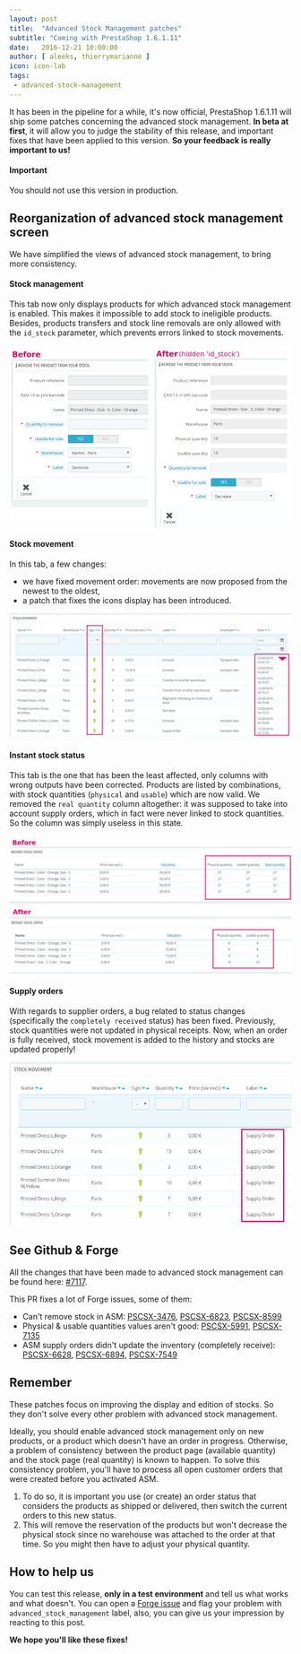 ```yaml
---
layout: post
title:  "Advanced Stock Management patches"
subtitle: "Coming with PrestaShop 1.6.1.11"
date:   2016-12-21 10:00:00
author: [ aleeks, thierrymarianne ]
icon: icon-lab
tags:
 - advanced-stock-management
---
```


It has been in the pipeline for a while, it's now official, PrestaShop 1.6.1.11 will ship some patches concerning the advanced stock management.
**In beta at first**, it will allow you to judge the stability of this release, and important fixes that have been applied to this version. **So your feedback is really important to us!**

<div class="alert alert-important" role="alert">
<h4><i class='icon-fire'></i> Important</h4>
You should not use this version in production.
</div>

## Reorganization of advanced stock management screen
We have simplified the views of advanced stock management, to bring more consistency.


#### Stock management
This tab now only displays products for which advanced stock management is enabled.
This makes it impossible to add stock to ineligible products. Besides, products transfers and stock line removals are only allowed with the `id_stock` parameter, which prevents errors linked to stock movements.

![Stock management](/assets/images/2016/12/asm-remove.png)


#### Stock movement
In this tab, a few changes:

- we have fixed movement order: movements are now proposed from the newest to the oldest,
- a patch that fixes the icons display has been introduced.

![Stock movement](/assets/images/2016/12/asm-stock-movement.png)


#### Instant stock status
This tab is the one that has been the least affected, only columns with wrong outputs have been corrected. Products are listed by combinations, with stock quantities (`physical` and `usable`) which are now valid.
We removed the `real quantity` column altogether: it was supposed to take into account supply orders, which in fact were never linked to stock quantities. So the column was simply useless in this state.

![Instant stock status](/assets/images/2016/12/asm-stock-instant.png)


#### Supply orders
With regards to supplier orders, a bug related to status changes (specifically the `completely received` status) has been fixed.
Previously, stock quantities were not updated in physical receipts.
Now, when an order is fully received, stock movement is added to the history and stocks are updated properly!

![Supply orders](/assets/images/2016/12/asm-supply-order.png)


## See Github & Forge
All the changes that have been made to advanced stock management can be found here: [#7117](https://github.com/PrestaShop/PrestaShop/pull/7117).

This PR fixes a lot of Forge issues, some of them:

- Can't remove stock in ASM: [PSCSX-3476](http://forge.prestashop.com/browse/PSCSX-3476), [PSCSX-6823](http://forge.prestashop.com/browse/PSCSX-6823), [PSCSX-8599](http://forge.prestashop.com/browse/PSCSX-8599)
- Physical & usable quantities values aren't good: [PSCSX-5991](http://forge.prestashop.com/browse/PSCSX-5991), [PSCSX-7135](http://forge.prestashop.com/browse/PSCSX-7135)
- ASM supply orders didn't update the inventory (completely receive): [PSCSX-6628](http://forge.prestashop.com/browse/PSCSX-6628), [PSCSX-6894](http://forge.prestashop.com/browse/PSCSX-6894), [PSCSX-7549](http://forge.prestashop.com/browse/PSCSX-7549)


## Remember
These patches focus on improving the display and edition of stocks. So they don't solve every other problem with advanced stock management.

Ideally, you should enable advanced stock management only on new products, or a product which doesn't have an order in progress. Otherwise, a problem of consistency between the product page (available quantity) and the stock page (real quantity) is known to happen.
To solve this consistency problem, you'll have to process all open customer orders that were created before you activated ASM.

1. To do so, it is important you use (or create) an order status that considers the products as shipped or delivered, then switch the current orders to this new status.
2. This will remove the reservation of the products but won't decrease the physical stock since no warehouse was attached to the order at that time. So you might then have to adjust your physical quantity.

## How to help us
You can test this release, **only in a test environment** and tell us what works and what doesn't.
You can open a [Forge issue](http://forge.prestashop.com) and flag your problem with `advanced_stock_management` label, also, you can  give us your impression by reacting to this post.

**We hope you'll like these fixes!**